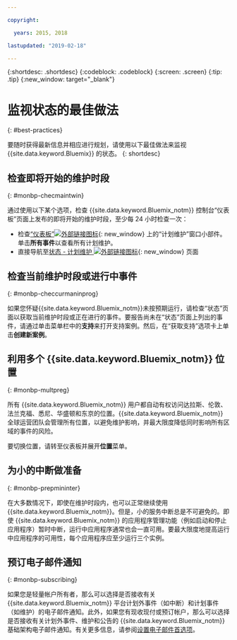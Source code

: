 ```yaml
---

copyright:

  years: 2015, 2018

lastupdated: "2019-02-18"

---
```


{:shortdesc: .shortdesc}
{:codeblock: .codeblock}
{:screen: .screen}
{:tip: .tip}
{:new_window: target="_blank"}

# 监视状态的最佳做法
{: #best-practices}

要随时获得最新信息并相应进行规划，请使用以下最佳做法来监视 {{site.data.keyword.Bluemix}} 的状态。
{: shortdesc}

## 检查即将开始的维护时段
{: #monbp-checmaintwin}

通过使用以下某个选项，检查 {{site.data.keyword.Bluemix_notm}} 控制台“仪表板”页面上发布的即将开始的维护时段，至少每 24 小时检查一次：
* 检查[“仪表板”![外部链接图标](../icons/launch-glyph.svg "外部链接图标")](https://cloud.ibm.com){: new_window} 上的“计划维护”窗口小部件。单击**所有事件**以查看所有计划维护。
* 直接导航至[状态 - 计划维护 ![外部链接图标](../icons/launch-glyph.svg "外部链接图标")](https://cloud.ibm.com/status?selected=maintenance){: new_window} 页面

## 检查当前维护时段或进行中事件
{: #monbp-checcurmaninprog}

如果您怀疑{{site.data.keyword.Bluemix_notm}}未按预期运行，请检查“状态”页面以获取当前维护时段或正在进行的事件。要报告尚未在“状态”页面上列出的事件，请通过单击菜单栏中的**支持**来打开支持案例。然后，在“获取支持”选项卡上单击**创建新案例**。

## 利用多个 {{site.data.keyword.Bluemix_notm}} 位置
{: #monbp-multpreg}

所有 {{site.data.keyword.Bluemix_notm}} 用户都自动有权访问达拉斯、伦敦、法兰克福、悉尼、华盛顿和东京的位置。{{site.data.keyword.Bluemix_notm}} 全球运营团队会管理所有位置，以避免维护影响，并最大限度降低同时影响所有区域的事件的风险。

要切换位置，请转至仪表板并展开**位置**菜单。

## 为小的中断做准备
{: #monbp-prepmininter}

在大多数情况下，即使在维护时段内，也可以正常继续使用 {{site.data.keyword.Bluemix_notm}}。但是，小的服务中断总是不可避免的。即使 {{site.data.keyword.Bluemix_notm}} 的应用程序管理功能（例如启动和停止应用程序）暂时中断，运行中应用程序通常也会一直可用。要最大限度地提高运行中应用程序的可用性，每个应用程序应至少运行三个实例。

## 预订电子邮件通知
{: #monbp-subscribing}

如果您是轻量帐户所有者，那么可以选择是否接收有关 {{site.data.keyword.Bluemix_notm}} 平台计划外事件（如中断）和计划事件（如维护）的电子邮件通知。此外，如果您有现收现付或预订帐户，那么可以选择是否接收有关计划外事件、维护和公告的 {{site.data.keyword.Bluemix_notm}} 基础架构电子邮件通知。有关更多信息，请参阅[设置电子邮件首选项](/docs/account?topic=account-account_setup#account_setup)。



